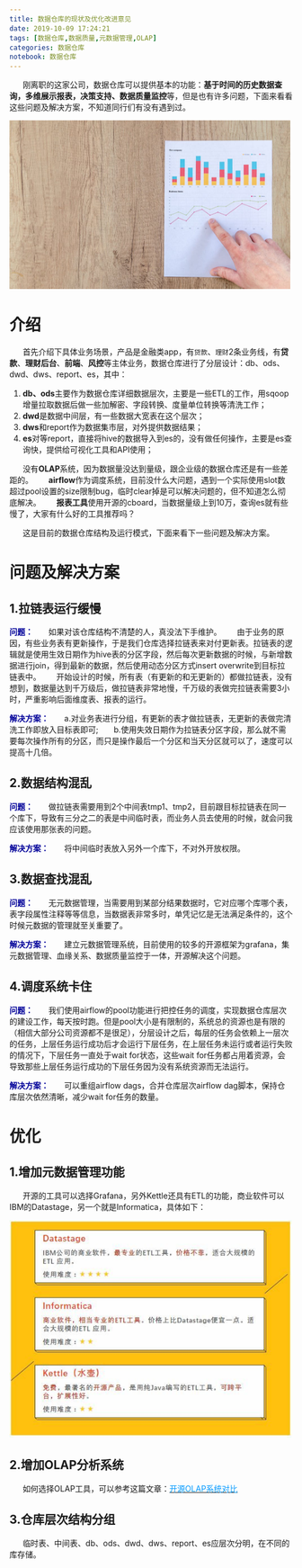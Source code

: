 ```yaml
---
title: 数据仓库的现状及优化改进意见
date: 2019-10-09 17:24:21
tags: [数据仓库,数据质量,元数据管理,OLAP]
categories: 数据仓库
notebook: 数据仓库
---
```


&nbsp;&nbsp;&nbsp;&nbsp;&nbsp;&nbsp;刚离职的这家公司，数据仓库可以提供基本的功能：<b>基于时间的历史数据查询，多维展示报表，决策支持、数据质量监控</b>等，但是也有许多问题，下面来看看这些问题及解决方案，不知道同行们有没有遇到过。

<img src="数据仓库的现状及优化改进意见/data_warehouse.jpeg" width="500" height="300"/>

<!-- more -->

# 介绍
&nbsp;&nbsp;&nbsp;&nbsp;&nbsp;&nbsp;首先介绍下具体业务场景，产品是金融类app，有`贷款`、`理财`2条业务线，有<b>贷款</b>、<b>理财后台</b>、<b>前端</b>、<b>风控</b>等主体业务，数据仓库进行了分层设计：db、ods、dwd、dws、report、es，其中：
1. <b>db、ods</b>主要作为数据仓库详细数据层次，主要是一些ETL的工作，用sqoop增量拉取数据后做一些加解密、字段转换、度量单位转换等清洗工作；
2. <b>dwd</b>是数据中间层，有一些数据大宽表在这个层次；
3. <b>dws</b>和report</b>作为数据集市层，对外提供数据结果；
4. <b>es</b>对等report，直接将hive的数据导入到es的，没有做任何操作，主要是es查询快，提供给可视化工具和API使用；

&nbsp;&nbsp;&nbsp;&nbsp;&nbsp;&nbsp;没有<b>OLAP</b>系统，因为数据量没达到量级，跟企业级的数据仓库还是有一些差距的。
&nbsp;&nbsp;&nbsp;&nbsp;&nbsp;&nbsp;<b>airflow</b>作为调度系统，目前没什么大问题，遇到一个实际使用slot数超过pool设置的size限制bug，临时clear掉是可以解决问题的，但不知道怎么彻底解决。
&nbsp;&nbsp;&nbsp;&nbsp;&nbsp;&nbsp;<b>报表工具</b>使用开源的cboard，当数据量级上到10万，查询es就有些慢了，大家有什么好的工具推荐吗？

&nbsp;&nbsp;&nbsp;&nbsp;&nbsp;&nbsp;这是目前的数据仓库结构及运行模式，下面来看下一些问题及解决方案。

# 问题及解决方案
## 1.拉链表运行缓慢
<font color=#009><b>问题：</b></font>
&nbsp;&nbsp;&nbsp;&nbsp;&nbsp;&nbsp;如果对该仓库结构不清楚的人，真没法下手维护。
&nbsp;&nbsp;&nbsp;&nbsp;&nbsp;&nbsp;由于业务的原因，有些业务表有更新操作，于是我们仓库选择拉链表来对付更新表。拉链表的逻辑就是使用生效日期作为hive表的分区字段，然后每次更新数据的时候，与新增数据进行join，得到最新的数据，然后使用动态分区方式insert overwrite到目标拉链表中。
&nbsp;&nbsp;&nbsp;&nbsp;&nbsp;&nbsp;开始设计的时候，所有表（有更新的和无更新的）都做拉链表，没有想到，数据量达到千万级后，做拉链表非常地慢，千万级的表做完拉链表需要3小时，严重影响后面维度表、报表的运行。

<font color=#009><b>解决方案：</b></font>
&nbsp;&nbsp;&nbsp;&nbsp;&nbsp;&nbsp;a.对业务表进行分组，有更新的表才做拉链表，无更新的表做完清洗工作即放入目标表即可;
&nbsp;&nbsp;&nbsp;&nbsp;&nbsp;&nbsp;b.使用失效日期作为拉链表分区字段，那么就不需要每次操作所有的分区，而只是操作最后一个分区和当天分区就可以了，速度可以提高十几倍。

## 2.数据结构混乱
<font color=#009><b>问题：</b></font>
&nbsp;&nbsp;&nbsp;&nbsp;&nbsp;&nbsp;做拉链表需要用到2个中间表tmp1、tmp2，目前跟目标拉链表在同一个库下，导致有三分之二的表是中间临时表，而业务人员去使用的时候，就会问我应该使用那张表的问题。

<font color=#009><b>解决方案：</b></font>
&nbsp;&nbsp;&nbsp;&nbsp;&nbsp;&nbsp;将中间临时表放入另外一个库下，不对外开放权限。

## 3.数据查找混乱
<font color=#009><b>问题：</b></font>
&nbsp;&nbsp;&nbsp;&nbsp;&nbsp;&nbsp;无元数据管理，当需要用到某部分结果数据时，它对应哪个库哪个表，表字段属性注释等等信息，当数据表非常多时，单凭记忆是无法满足条件的，这个时候元数据的管理就至关重要了。

<font color=#009><b>解决方案：</b></font>
&nbsp;&nbsp;&nbsp;&nbsp;&nbsp;&nbsp;建立元数据管理系统，目前使用的较多的开源框架为grafana，集元数据管理、血缘关系、数据质量监控于一体，开源解决这个问题。

## 4.调度系统卡住
<font color=#009><b>问题：</b></font>
&nbsp;&nbsp;&nbsp;&nbsp;&nbsp;&nbsp;我们使用airflow的pool功能进行把控任务的调度，实现数据仓库层次的建设工作，每天按时跑。但是pool大小是有限制的，系统总的资源也是有限的（相信大部分公司资源都不是很足），分层设计之后，每层的任务会依赖上一层次的任务，上层任务运行成功后才会运行下层任务，在上层任务未运行或者运行失败的情况下，下层任务一直处于wait for状态，这些wait for任务都占用着资源，会导致那些上层任务运行成功的下层任务因为没有系统资源而无法运行。

<font color=#009><b>解决方案：</b></font>
&nbsp;&nbsp;&nbsp;&nbsp;&nbsp;&nbsp;可以重组airflow dags，合并仓库层次airflow dag脚本，保持仓库层次依然清晰，减少wait for任务的数量。

# 优化
## 1.增加元数据管理功能
&nbsp;&nbsp;&nbsp;&nbsp;&nbsp;&nbsp;开源的工具可以选择Grafana，另外Kettle还具有ETL的功能，商业软件可以IBM的Datastage，另一个就是Informatica，具体如下：

![ETL_tools](数据仓库的现状及优化改进意见/ETL_tools.jpeg)

## 2.增加OLAP分析系统
&nbsp;&nbsp;&nbsp;&nbsp;&nbsp;&nbsp;如何选择OLAP工具，可以参考这篇文章：<a>[<font color=#0099ff>开源OLAP系统对比</font>](http://wetech.top/2019/10/09/%E5%BC%80%E6%BA%90OLAP%E7%B3%BB%E7%BB%9F%E5%AF%B9%E6%AF%94/)</a>

## 3.仓库层次结构分组
&nbsp;&nbsp;&nbsp;&nbsp;&nbsp;&nbsp;临时表、中间表、db、ods、dwd、dws、report、es应层次分明，在不同的库存储。